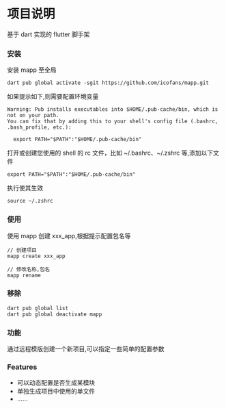 # 项目说明

基于 dart 实现的 flutter 脚手架

### 安装

安装 mapp 至全局

```
dart pub global activate -sgit https://github.com/icofans/mapp.git
```

如果提示如下,则需要配置环境变量

```
Warning: Pub installs executables into $HOME/.pub-cache/bin, which is not on your path.
You can fix that by adding this to your shell's config file (.bashrc, .bash_profile, etc.):

  export PATH="$PATH":"$HOME/.pub-cache/bin"

```

打开或创建您使用的 shell 的 rc 文件，比如 ~/.bashrc、~/.zshrc 等,添加以下文件

```
export PATH="$PATH":"$HOME/.pub-cache/bin"
```

执行使其生效

```
source ~/.zshrc
```

### 使用

使用 mapp 创建 xxx_app,根据提示配置包名等

```
// 创建项目
mapp create xxx_app

// 修改名称,包名
mapp rename
```

### 移除

```
dart pub global list
dart pub global deactivate mapp
```

### 功能

通过远程模版创建一个新项目,可以指定一些简单的配置参数

### Features

- 可以动态配置是否生成某模块
- 单独生成项目中使用的单文件
- ......
